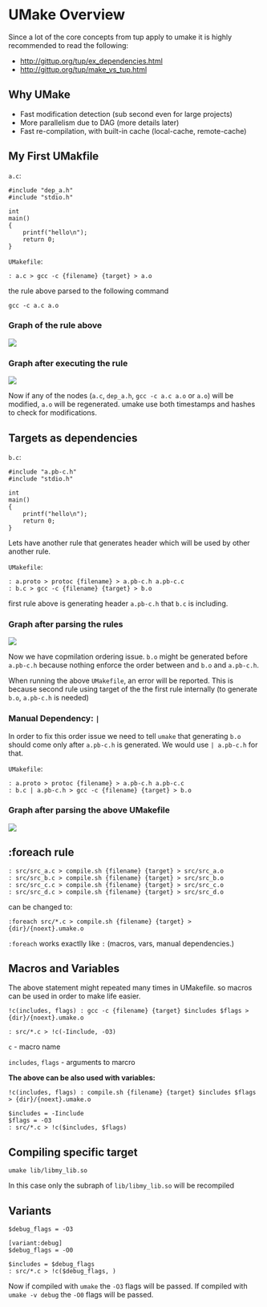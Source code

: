 # UMake Overview

Since a lot of the core concepts from tup apply to umake it is highly recommended to read the following:

* <http://gittup.org/tup/ex_dependencies.html>
* <http://gittup.org/tup/make_vs_tup.html>

## Why UMake

* Fast modification detection (sub second even for large projects)
* More parallelism due to DAG (more details later)
* Fast re-compilation, with built-in cache (local-cache, remote-cache)

## My First UMakfile

`a.c`:
```
#include "dep_a.h"
#include "stdio.h"

int
main()
{
    printf("hello\n");
    return 0;
}
```

`UMakefile`:
```
: a.c > gcc -c {filename} {target} > a.o
```
the rule above parsed to the following command
```
gcc -c a.c a.o
```

### Graph of the rule above

![ ](./images/overview/1.png)

### Graph after executing the rule

![ ](images/overview/2.png)

Now if any of the nodes (`a.c`, `dep_a.h`, `gcc -c a.c a.o` or `a.o`) will be modified, `a.o` will be regenerated. umake use both timestamps and hashes to check for modifications.

## Targets as dependencies

`b.c`:
```
#include "a.pb-c.h"
#include "stdio.h"

int
main()
{
    printf("hello\n");
    return 0;
}
```
Lets have another rule that generates header which will be used by other another rule.

`UMakefile`:
```
: a.proto > protoc {filename} > a.pb-c.h a.pb-c.c
: b.c > gcc -c {filename} {target} > b.o
```
first rule above is generating header `a.pb-c.h` that `b.c` is including.

### Graph after parsing the rules

![ ](images/overview/3.png)

Now we have copmilation ordering issue. `b.o` might be generated before `a.pb-c.h` because nothing enforce the order between and `b.o` and `a.pb-c.h`.

When running the above `UMakefile`, an error will be reported. This is because second rule using target of the the first rule internally (to generate `b.o`, `a.pb-c.h` is needed)

### Manual Dependency: `|`

In order to fix this order issue we need to tell `umake` that generating `b.o` should come only after `a.pb-c.h` is generated. We would use `| a.pb-c.h` for that.

`UMakefile`:
```
: a.proto > protoc {filename} > a.pb-c.h a.pb-c.c
: b.c | a.pb-c.h > gcc -c {filename} {target} > b.o
```

### Graph after parsing the above UMakefile

![ ](images/overview/4.png)

## :foreach rule

```
: src/src_a.c > compile.sh {filename} {target} > src/src_a.o
: src/src_b.c > compile.sh {filename} {target} > src/src_b.o
: src/src_c.c > compile.sh {filename} {target} > src/src_c.o
: src/src_d.c > compile.sh {filename} {target} > src/src_d.o
```
can be changed to:
```
:foreach src/*.c > compile.sh {filename} {target} > {dir}/{noext}.umake.o
```
`:foreach` works exactlly like `:` (macros, vars, manual dependencies.)

## Macros and Variables

The above statement might repeated many times in UMakefile. so macros can be used in order to make life easier.

```
!c(includes, flags) : gcc -c {filename} {target} $includes $flags > {dir}/{noext}.umake.o

: src/*.c > !c(-Iinclude, -O3)
```

`c` - macro name

`includes`, `flags` - arguments to marcro

**The above can be also used with variables:**

```
!c(includes, flags) : compile.sh {filename} {target} $includes $flags > {dir}/{noext}.umake.o

$includes = -Iinclude
$flags = -O3
: src/*.c > !c($includes, $flags)
```

## Compiling specific target

```
umake lib/libmy_lib.so
```
In this case only the subraph of `lib/libmy_lib.so` will be recompiled

## Variants

```
$debug_flags = -O3

[variant:debug]
$debug_flags = -O0

$includes = $debug_flags
: src/*.c > !c($debug_flags, )
```
Now if compiled with `umake` the `-O3` flags will be passed. If compiled with `umake -v debug` the `-O0` flags will be passed.

